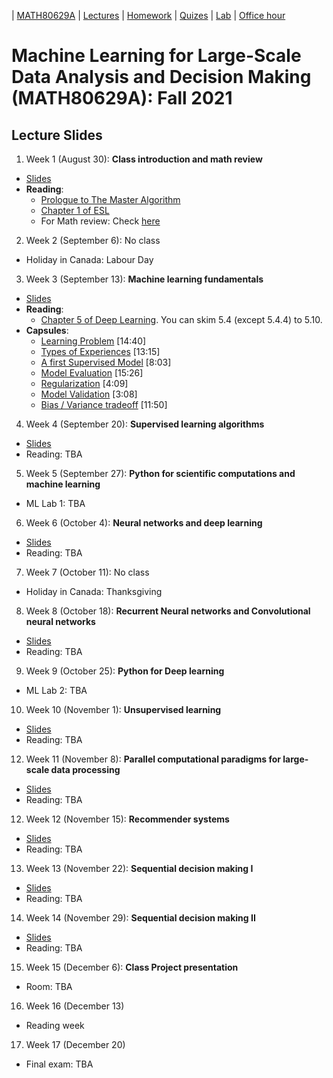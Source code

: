 | [MATH80629A](main.md) | [Lectures](lectures.md) | [Homework](homework.md) | [Quizes](quizes.md) | [Lab](lab.md) | [Office hour](office_hr.md)
# Machine Learning for Large-Scale Data Analysis and Decision Making (MATH80629A): Fall 2021

## Lecture Slides

1. Week 1 (August 30): **Class introduction and math review** 
- [Slides]()
- **Reading**: 
    * [Prologue to The Master Algorithm](http://homes.cs.washington.edu/~pedrod/Prologue.pdf)
    * [Chapter 1 of ESL](https://web.stanford.edu/~hastie/Papers/ESLII.pdf)
    * For Math review: Check [here](http://www.cs.toronto.edu/~lcharlin/courses/80-629/math_resources.html)

2. Week 2 (September 6): No class
* Holiday in Canada: Labour Day

3. Week 3 (September 13): **Machine learning fundamentals** 
- [Slides]()
- **Reading**:  
    * [Chapter 5 of Deep Learning](http://www.deeplearningbook.org/contents/ml.html). You can skim 5.4 (except 5.4.4) to 5.10.
- **Capsules**:  
    * [Learning Problem](https://youtu.be/XHjYLAooCQI) [14:40]
    * [Types of Experiences](https://youtu.be/bUrw6MWiI7E) [13:15]
    * [A first Supervised Model](https://www.youtube.com/watch?v=fu8IBbPREBg) [8:03]
    * [Model Evaluation](https://youtu.be/jB69v09vrn8) [15:26]
    * [Regularization](https://www.youtube.com/watch?v=SFzhFrWOTEI) [4:09]
    * [Model Validation](https://www.youtube.com/watch?v=WoFGyFvyoeo) [3:08]
    * [Bias / Variance tradeoff](https://www.youtube.com/watch?v=L5Hehy9s8SI) [11:50]

4. Week 4 (September 20): **Supervised learning algorithms** 
- [Slides]()
- Reading: TBA


5. Week 5 (September 27): **Python for scientific computations and machine learning** 
* ML Lab 1: TBA

6. Week 6 (October 4): **Neural networks and deep learning** 
- [Slides]()
- Reading: TBA

7. Week 7 (October 11): No class
* Holiday in Canada: Thanksgiving

8. Week 8 (October 18): **Recurrent Neural networks and Convolutional neural networks** 
- [Slides]()
- Reading: TBA

9. Week 9 (October 25): **Python for Deep learning** 
* ML Lab 2: TBA

10. Week 10 (November 1): **Unsupervised learning** 
- [Slides]()
- Reading: TBA

12. Week 11 (November 8): **Parallel computational paradigms for large-scale data processing** 
- [Slides]()
- Reading: TBA

12. Week 12 (November 15): **Recommender systems** 
- [Slides]()
- Reading: TBA

13. Week 13 (November 22): **Sequential decision making I** 
- [Slides]()
- Reading: TBA

14. Week 14 (November 29): **Sequential decision making II** 
- [Slides]()
- Reading: TBA

15. Week 15 (December 6): **Class Project presentation**
* Room: TBA

16. Week 16 (December 13)
* Reading week

17. Week 17 (December 20)
* Final exam: TBA


